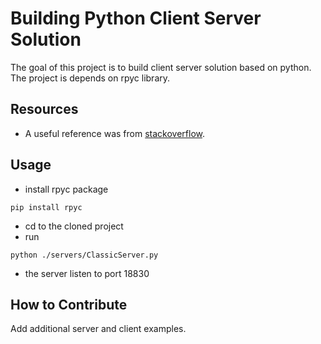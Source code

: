 # Building Python Client Server Solution

The goal of this project is to build client server solution based on python. The project is depends on rpyc library.


## Resources

* A useful reference was from [stackoverflow](https://stackoverflow.com/questions/26930726/simple-rpyc-client-and-server-for-sending-string-data).


## Usage

* install rpyc package
```
pip install rpyc
```
* cd to the cloned project
* run
```
python ./servers/ClassicServer.py
```
* the server listen to port 18830

## How to Contribute

Add additional server and client examples.
